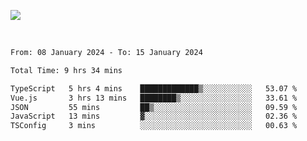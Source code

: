 ![](https://github-widgetbox.vercel.app/api/profile?username=meowkj&data=followers,repositories,stars,commits&theme=nautilus)

  

<br/>  



<!--START_SECTION:waka-->

```txt
From: 08 January 2024 - To: 15 January 2024

Total Time: 9 hrs 34 mins

TypeScript   5 hrs 4 mins    █████████████▒░░░░░░░░░░░   53.07 %
Vue.js       3 hrs 13 mins   ████████▒░░░░░░░░░░░░░░░░   33.61 %
JSON         55 mins         ██▒░░░░░░░░░░░░░░░░░░░░░░   09.59 %
JavaScript   13 mins         ▓░░░░░░░░░░░░░░░░░░░░░░░░   02.36 %
TSConfig     3 mins          ░░░░░░░░░░░░░░░░░░░░░░░░░   00.63 %
```

<!--END_SECTION:waka-->



